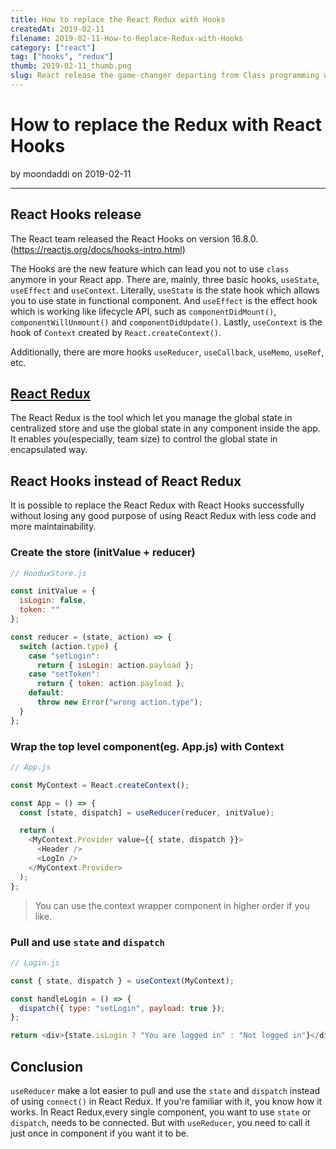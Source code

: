 ```yaml
---
title: How to replace the React Redux with Hooks
createdAt: 2019-02-11
filename: 2019-02-11-How-to-Replace-Redux-with-Hooks
category: ["react"]
tag: ["hooks", "redux"]
thumb: 2019-02-11_thumb.png
slug: React release the game-changer departing from Class programming way.
---
```


# How to replace the Redux with React Hooks

by moondaddi on 2019-02-11

---

## React Hooks release

The React team released the React Hooks on version 16.8.0. (https://reactjs.org/docs/hooks-intro.html)

The Hooks are the new feature which can lead you not to use `class` anymore in your React app. There are, mainly, three basic hooks, `useState`, `useEffect` and `useContext`. Literally, `useState` is the state hook which allows you to use state in functional component. And `useEffect` is the effect hook which is working like lifecycle API, such as `componentDidMount()`, `componentWillUnmount()` and `componentDidUpdate()`. Lastly, `useContext` is the hook of `Context` created by `React.createContext()`.

Additionally, there are more hooks `useReducer`, `useCallback`, `useMemo`, `useRef`, etc.

## [React Redux](https://react-redux.js.org/introduction/quick-start)

The React Redux is the tool which let you manage the global state in centralized store and use the global state in any component inside the app. It enables you(especially, team size) to control the global state in encapsulated way.

## React Hooks instead of React Redux

It is possible to replace the React Redux with React Hooks successfully without losing any good purpose of using React Redux with less code and more maintainability.

### Create the store (initValue + reducer)

```javascript
// HooduxStore.js

const initValue = {
  isLogin: false,
  token: ""
};

const reducer = (state, action) => {
  switch (action.type) {
    case "setLogin":
      return { isLogin: action.payload };
    case "setToken":
      return { token: action.payload };
    default:
      throw new Error("wrong action.type");
  }
};
```

### Wrap the top level component(eg. App.js) with Context

```javascript
// App.js

const MyContext = React.createContext();

const App = () => {
  const [state, dispatch] = useReducer(reducer, initValue);

  return (
    <MyContext.Provider value={{ state, dispatch }}>
      <Header />
      <LogIn />
    </MyContext.Provider>
  );
};
```

> You can use the context wrapper component in higher order if you like.

### Pull and use `state` and `dispatch`

```javascript
// Login.js

const { state, dispatch } = useContext(MyContext);

const handleLogin = () => {
  dispatch({ type: "setLogin", payload: true });
};

return <div>{state.isLogin ? "You are logged in" : "Not logged in"}</div>;
```

## Conclusion

`useReducer` make a lot easier to pull and use the `state` and `dispatch` instead of using `connect()` in React Redux. If you're familiar with it, you know how it works. In React Redux,every single component, you want to use `state` or `dispatch`, needs to be connected. But with `useReducer`, you need to call it just once in component if you want it to be.
